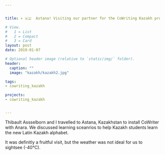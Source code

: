 ```yaml
---


title: ✈️ 🇰🇿  Astana! Visiting our partner for the CoWriting Kazakh project

# View.
#   1 = List
#   2 = Compact
#   3 = Card
layout: post
date: 2019-01-07

# Optional header image (relative to `static/img/` folder).
header:
  caption: ""
  image: "kazakh/kazakh2.jpg"

tags: 
- cowriting_kazakh

projects:
- cowriting_kazakh


---
```

Thibault Assselborn and I travelled to Astana, Kazakhstan to install CoWriter with Anara. 
We discussed learning sceanrios to help Kazakh students learn the new Latin Kazakh alphabet. 

It was definitly a fruitful visit, but the weather was not ideal for us to sightsee (-40°C). 